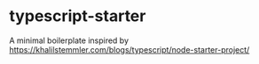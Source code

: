 # typescript-starter

A minimal boilerplate inspired by <https://khalilstemmler.com/blogs/typescript/node-starter-project/>
